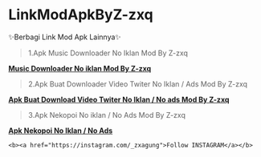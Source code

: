 # LinkModApkByZ-zxq
✨Berbagi Link Mod Apk Lainnya✨


<blockquote>1.Apk Music Downloader No Iklan Mod By Z-zxq</blockquote>

<b><a href="https://apkadmin.com/9rhkj82794su/Music_Downloader_1.1.2_NoAds.apk.html">Music Downloader No iklan Mod By Z-zxq</a></b>

<blockquote>2.Apk Buat Downloader Video Twiter No Iklan / Ads Mod By Z-zxq</blockquote>

<b><a href="https://apkadmin.com/m2o6hubybtpn/TwDown_1.7.4-googleplay_apks_signed_NoIklan.apk.html">Apk Buat Download Video Twiter No Iklan / No ads Mod By Z-zxq</a></b>

<blockquote>3.Apk Nekopoi No iklan / No Ads Mod By Z-zxq</blockquote>

<b><a href="https://apkadmin.com/32vj4d2romlu/NekoPoi_2.0-b21040500.apk.html">Apk Nekopoi No Iklan / No Ads</a></b>


```
<b><a href="https://instagram.com/_zxagung">Follow INSTAGRAM</a></b>
```
